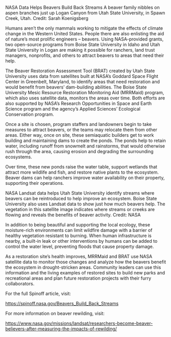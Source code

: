 NASA Data Helps Beavers Build Back Streams 
 A beaver family nibbles on aspen branches just up Logan Canyon from Utah State University, in Spawn Creek, Utah. Credit: Sarah Koenigsberg

Humans aren’t the only mammals working to mitigate the effects of climate change in the Western United States. People there are also enlisting the aid of nature’s most prolific engineers – beavers. Using NASA-provided grants, two open-source programs from Boise State University in Idaho and Utah State University in Logan are making it possible for ranchers, land trust managers, nonprofits, and others to attract beavers to areas that need their help.

The Beaver Restoration Assessment Tool (BRAT) created by Utah State University uses data from satellites built at NASA’s Goddard Space Flight Center in Greenbelt, Maryland, to identify areas that need restoration and would benefit from beavers’ dam-building abilities. The Boise State University Mesic Resource Restoration Monitoring Aid (MRRMaid) program, which also uses satellite data, monitors the areas over time. Both efforts are also supported by NASA’s Research Opportunities in Space and Earth Science program and the agency’s Applied Sciences’ Ecological Conservation program.

Once a site is chosen, program staffers and landowners begin to take measures to attract beavers, or the teams may relocate them from other areas. Either way, once on site, these semiaquatic builders get to work building and maintaining dams to create the ponds. The ponds help to retain water, including runoff from snowmelt and rainstorms, that would otherwise rush through the area, causing erosion and degrading the surrounding ecosystems.

Over time, these new ponds raise the water table, support wetlands that attract more wildlife and fish, and restore native plants to the ecosystem. Beaver dams can help ranchers improve water availability on their property, supporting their operations.

NASA Landsat data helps Utah State University identify streams where beavers can be reintroduced to help improve an ecosystem. Boise State University also uses Landsat data to show just how much beavers help. The vegetation in this satellite image indicates where streams or creeks are flowing and reveals the benefits of beaver activity. Credit: NASA

In addition to being beautiful and supporting the local ecology, these moisture-rich environments can limit wildfire damage with a barrier of healthy vegetation resistant to burning. When human infrastructure is nearby, a built-in leak or other interventions by humans can be added to control the water level, preventing floods that cause property damage.

As a restoration site’s health improves, MRRMaid and BRAT use NASA satellite data to monitor those changes and analyze how the beavers benefit the ecosystem in drought-stricken areas. Community leaders can use this information and the living examples of restored sites to build new parks and recreational areas and plan future restoration projects with their furry collaborators.

For the full Spinoff article, visit:

https://spinoff.nasa.gov/Beavers_Build_Back_Streams

For more information on beaver rewilding, visit:

https://www.nasa.gov/missions/landsat/researchers-become-beaver-believers-after-measuring-the-impacts-of-rewilding/